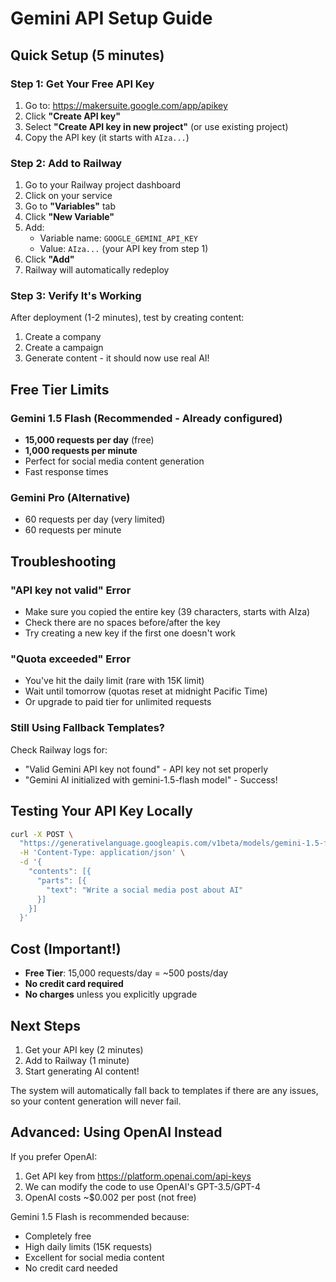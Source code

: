 # Gemini API Setup Guide

## Quick Setup (5 minutes)

### Step 1: Get Your Free API Key

1. Go to: https://makersuite.google.com/app/apikey
2. Click **"Create API key"**
3. Select **"Create API key in new project"** (or use existing project)
4. Copy the API key (it starts with `AIza...`)

### Step 2: Add to Railway

1. Go to your Railway project dashboard
2. Click on your service
3. Go to **"Variables"** tab
4. Click **"New Variable"**
5. Add:
   - Variable name: `GOOGLE_GEMINI_API_KEY`
   - Value: `AIza...` (your API key from step 1)
6. Click **"Add"**
7. Railway will automatically redeploy

### Step 3: Verify It's Working

After deployment (1-2 minutes), test by creating content:
1. Create a company
2. Create a campaign
3. Generate content - it should now use real AI!

## Free Tier Limits

### Gemini 1.5 Flash (Recommended - Already configured)
- **15,000 requests per day** (free)
- **1,000 requests per minute**
- Perfect for social media content generation
- Fast response times

### Gemini Pro (Alternative)
- 60 requests per day (very limited)
- 60 requests per minute

## Troubleshooting

### "API key not valid" Error
- Make sure you copied the entire key (39 characters, starts with AIza)
- Check there are no spaces before/after the key
- Try creating a new key if the first one doesn't work

### "Quota exceeded" Error
- You've hit the daily limit (rare with 15K limit)
- Wait until tomorrow (quotas reset at midnight Pacific Time)
- Or upgrade to paid tier for unlimited requests

### Still Using Fallback Templates?
Check Railway logs for:
- "Valid Gemini API key not found" - API key not set properly
- "Gemini AI initialized with gemini-1.5-flash model" - Success!

## Testing Your API Key Locally

```bash
curl -X POST \
  "https://generativelanguage.googleapis.com/v1beta/models/gemini-1.5-flash:generateContent?key=YOUR_API_KEY" \
  -H 'Content-Type: application/json' \
  -d '{
    "contents": [{
      "parts": [{
        "text": "Write a social media post about AI"
      }]
    }]
  }'
```

## Cost (Important!)

- **Free Tier**: 15,000 requests/day = ~500 posts/day
- **No credit card required**
- **No charges** unless you explicitly upgrade

## Next Steps

1. Get your API key (2 minutes)
2. Add to Railway (1 minute)
3. Start generating AI content!

The system will automatically fall back to templates if there are any issues, so your content generation will never fail.

## Advanced: Using OpenAI Instead

If you prefer OpenAI:
1. Get API key from https://platform.openai.com/api-keys
2. We can modify the code to use OpenAI's GPT-3.5/GPT-4
3. OpenAI costs ~$0.002 per post (not free)

Gemini 1.5 Flash is recommended because:
- Completely free
- High daily limits (15K requests)
- Excellent for social media content
- No credit card needed